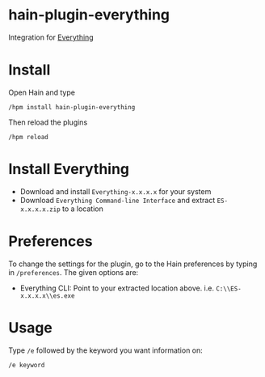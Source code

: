 # hain-plugin-everything
Integration for [Everything](https://www.voidtools.com)

# Install
Open Hain and type
```
/hpm install hain-plugin-everything
```

Then reload the plugins
```
/hpm reload
```

# Install Everything
- Download and install `Everything-x.x.x.x` for your system
- Download `Everything Command-line Interface` and extract `ES-x.x.x.x.zip` to a location

# Preferences
To change the settings for the plugin, go to the Hain preferences by typing in `/preferences`. The given options are:
- Everything CLI: Point to your extracted location above. i.e. `C:\\ES-x.x.x.x\\es.exe`

# Usage
Type `/e` followed by the keyword you want information on:
```
/e keyword
```


